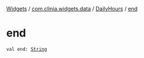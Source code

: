 [Widgets](../../index.md) / [com.clinia.widgets.data](../index.md) / [DailyHours](index.md) / [end](./end.md)

# end

`val end: `[`String`](https://kotlinlang.org/api/latest/jvm/stdlib/kotlin/-string/index.html)